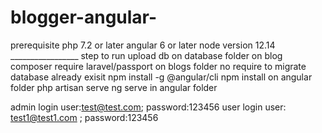 # blogger-angular-
prerequisite 
php 7.2 or later 
angular 6 or later 
node version 12.14
_________________ step to run 
upload db on database folder on blog 
composer require laravel/passport on blogs folder 
no require to migrate database already exisit 
npm install -g @angular/cli
npm install on angular folder 
php artisan serve
ng serve in angular folder 

admin login user:test@test.com; password:123456
user login  user: test1@test1.com ; password:123456 
